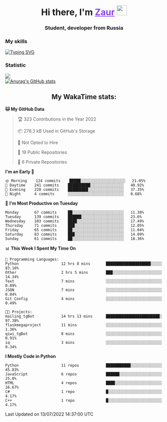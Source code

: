 <h1 align="center">
    Hi there, I'm 
    <a href="https://t.me/skyguy" target="_blank" style="color: #8C43EA">Zaur</a>
    <img src="https://github.com/blackcater/blackcater/raw/main/images/Hi.gif" height="32">
</h1>

<h3 align="center">
    Student, developer from Russia
</h3>  

### **My skills**
[![Typing SVG](https://readme-typing-svg.herokuapp.com?font=Oxanium&duration=3000&color=8C43EA&height=30&lines=Python%2C+JavaScript;Flask;Django+(in+near+future);React.js;HTML%2C+CSS+(SCSS))](https://git.io/typing-svg)

### **Statistic**
![](https://komarev.com/ghpvc/?username=mrskyguy&color=8C43EA)  
[![Anurag's GitHub stats](https://github-readme-stats.vercel.app/api?username=mrskyguy&count_private=true&show_icons=true&title_color=8C43EA&icon_color=BE57EA&bg_color=30,191919,341b56&text_color=B1B1B1&border_radius=10&hide_border=true&include_all_commits=1)](https://github.com/anuraghazra/github-readme-stats)  


<h2 align="center"> My WakaTime stats: </h2>

<!--START_SECTION:waka-->
**🐱 My GitHub Data** 

> 🏆 323 Contributions in the Year 2022
 > 
> 📦 276.3 kB Used in GitHub's Storage 
 > 
> 🚫 Not Opted to Hire
 > 
> 📜 19 Public Repositories 
 > 
> 🔑 6 Private Repositories  
 > 
**I'm an Early 🐤** 

```text
🌞 Morning    124 commits    █████░░░░░░░░░░░░░░░░░░░░   21.05% 
🌆 Daytime    241 commits    ██████████░░░░░░░░░░░░░░░   40.92% 
🌃 Evening    220 commits    █████████░░░░░░░░░░░░░░░░   37.35% 
🌙 Night      4 commits      ░░░░░░░░░░░░░░░░░░░░░░░░░   0.68%

```
📅 **I'm Most Productive on Tuesday** 

```text
Monday       67 commits     ██░░░░░░░░░░░░░░░░░░░░░░░   11.38% 
Tuesday      139 commits    ██████░░░░░░░░░░░░░░░░░░░   23.6% 
Wednesday    103 commits    ████░░░░░░░░░░░░░░░░░░░░░   17.49% 
Thursday     71 commits     ███░░░░░░░░░░░░░░░░░░░░░░   12.05% 
Friday       65 commits     ██░░░░░░░░░░░░░░░░░░░░░░░   11.04% 
Saturday     83 commits     ███░░░░░░░░░░░░░░░░░░░░░░   14.09% 
Sunday       61 commits     ██░░░░░░░░░░░░░░░░░░░░░░░   10.36%

```


📊 **This Week I Spent My Time On** 

```text
💬 Programming Languages: 
Python                   12 hrs 8 mins       ████████████████████░░░░░   83.16% 
Other                    2 hrs 5 mins        ███░░░░░░░░░░░░░░░░░░░░░░   14.34% 
Text                     7 mins              ░░░░░░░░░░░░░░░░░░░░░░░░░   0.89% 
JSON                     7 mins              ░░░░░░░░░░░░░░░░░░░░░░░░░   0.84% 
Git Config               4 mins              ░░░░░░░░░░░░░░░░░░░░░░░░░   0.49%

🐱‍💻 Projects: 
mailing_tgBot            14 hrs 13 mins      ████████████████████████░   97.38% 
flaskmegaproject         11 mins             ░░░░░░░░░░░░░░░░░░░░░░░░░   1.36% 
qiwi_tgBot               8 mins              ░░░░░░░░░░░░░░░░░░░░░░░░░   0.91% 
iq                       3 mins              ░░░░░░░░░░░░░░░░░░░░░░░░░   0.34%

```

**I Mostly Code in Python** 

```text
Python                   11 repos            ███████████░░░░░░░░░░░░░░   45.83% 
JavaScript               6 repos             ██████░░░░░░░░░░░░░░░░░░░   25.0% 
HTML                     4 repos             ████░░░░░░░░░░░░░░░░░░░░░   16.67% 
C#                       1 repo              █░░░░░░░░░░░░░░░░░░░░░░░░   4.17% 
C++                      1 repo              █░░░░░░░░░░░░░░░░░░░░░░░░   4.17%

```



 Last Updated on 13/07/2022 14:37:00 UTC
<!--END_SECTION:waka-->
